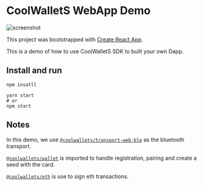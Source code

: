 # CoolWalletS WebApp Demo

![screenshot](https://i.imgur.com/fw0M8C5.png)

This project was bootstrapped with [Create React App](https://github.com/facebook/create-react-app).

This is a demo of how to use CoolWalletS SDK to built your own Dapp.

## Install and run

```shell
npm insatll
```

```shell
yarn start
# or
npm start
```

## Notes

In this demo, we use [`@coolwallets/transport-web-ble`](https://github.com/CoolBitX-Technology/coolwallet-js-sdk/tree/master/packages/transport-web-ble) as the bluetooth transport.

[`@coolwallets/wallet`](https://github.com/CoolBitX-Technology/coolwallet-js-sdk/tree/master/packages/cws-wallet) is imported to handle registration, pairing and create a seed with the card.

[`@coolwallets/eth`](https://github.com/CoolBitX-Technology/coolwallet-js-sdk/tree/master/packages/cws-eth) is use to sign eth transactions.
